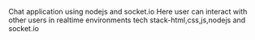 
Chat application using nodejs and socket.io 
Here user can interact with other users in realtime environments
tech stack-html,css,js,nodejs and socket.io
